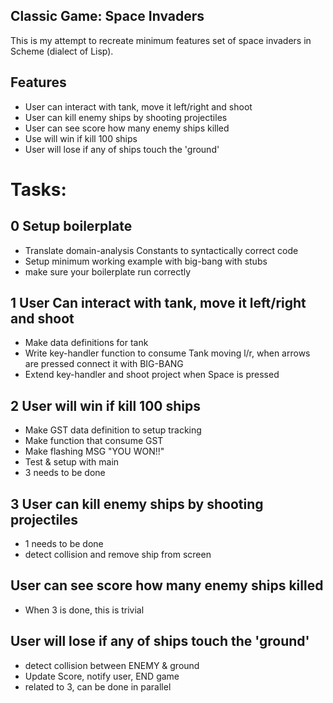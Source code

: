 ## Classic Game: Space Invaders

This is my attempt to recreate minimum features set of space invaders in Scheme
(dialect of Lisp).

## Features
- User can interact with tank, move it left/right and shoot
- User can kill enemy ships by shooting projectiles
- User can see score how many enemy ships killed
- Use will win if kill 100 ships
- User will lose if any of ships touch the 'ground'

# Tasks:

## 0 Setup boilerplate
- Translate domain-analysis Constants to syntactically correct code
- Setup minimum working example with big-bang with stubs
- make sure your boilerplate run correctly

## 1 User Can interact with tank, move it left/right and shoot
- Make data definitions for tank
- Write key-handler function to consume Tank moving l/r, when arrows are pressed
  connect it
  with BIG-BANG
- Extend key-handler and shoot project when Space is pressed


## 2 User will win if kill 100 ships
- Make GST data definition to setup tracking
- Make function that consume GST
- Make flashing MSG "YOU WON!!"
- Test & setup with main
- 3 needs to be done


## 3 User can kill enemy ships by shooting projectiles
- 1 needs to be done
- detect collision and remove ship from screen


## User can see score how many enemy ships killed
- When 3 is done, this is trivial

## User will lose if any of ships touch the 'ground'
- detect collision between ENEMY & ground
- Update Score, notify user, END game
- related to 3, can be done in parallel
